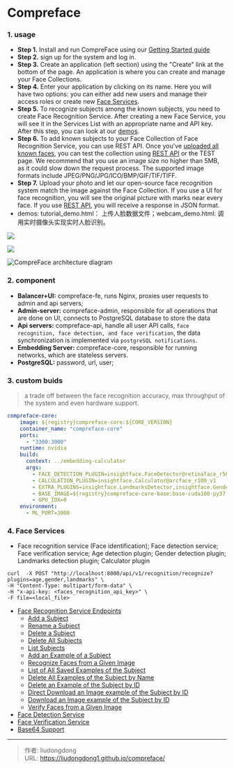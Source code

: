 # Compreface


### 1. usage

- **Step 1.** Install and run CompreFace using our [Getting Started guide](https://gitee.com/mirrors/compreface/blob/master/README.md#getting-started-with-compreface)
- **Step 2.**  sign up for the system and log in.
- **Step 3.** Create an application (left section) using the "Create" link at the bottom of the page. An application is where you can create and manage your Face Collections.
- **Step 4.** Enter your application by clicking on its name. Here you will have two options: you can either add new users and manage their access roles or create new [Face Services](https://gitee.com/mirrors/compreface/blob/master/docs/Face-services-and-plugins.md).
- **Step 5.** To recognize subjects among the known subjects, you need to create Face Recognition Service. After creating a new Face Service, you will see it in the Services List with an appropriate name and API key. After this step, you can look at our [demos](https://gitee.com/mirrors/compreface/blob/master/docs/How-to-Use-CompreFace.md#demos).
- **Step 6.** To add known subjects to your Face Collection of Face Recognition Service, you can use REST API. Once you’ve [uploaded all known faces](https://gitee.com/mirrors/compreface/blob/master/docs/Rest-API-description.md#add-an-example-of-a-subject), you can test the collection using [REST API](https://gitee.com/mirrors/compreface/blob/master/docs/Rest-API-description.md#recognize-faces-from-a-given-image) or the TEST page. We recommend that you use an image size no higher than 5MB, as it could slow down the request process. The supported image formats include JPEG/PNG/JPG/ICO/BMP/GIF/TIF/TIFF.
- **Step 7.** Upload your photo and let our open-source face recognition system match the image against the Face Collection. If you use a UI for face recognition,  you will see the original picture with marks near every face. If you use [REST API](https://gitee.com/mirrors/compreface/blob/master/docs/Rest-API-description.md#recognize-faces-from-a-given-image), you will receive a response in JSON format.
- demos: tutorial_demo.html： 上传人脸数据文件；webcam_demo.html: 调用实时摄像头实现实时人脸识别。

![](https://gitee.com/github-25970295/blogpictureV2/raw/master/image-20210913213134551.png)

![](https://gitee.com/github-25970295/blogpictureV2/raw/master/image-20210913213315241.png)



![CompreFace architecture diagram](https://gitee.com/github-25970295/blogpictureV2/raw/master/107855144-5db83580-6e29-11eb-993a-46cdc0c82812.png)

### 2. component

- **Balancer+UI:**   compreface-fe, runs Nginx, proxies user requests to admin and api servers;
- **Admin-server:** compreface-admin, responsible for all operations that are done on UI, connects to PostgreSQL database to store the data
- **Api servers:** compreface-api, handle all user API calls, `face recognition, face detection, and face verification`, the data synchronization is implemented via `postgreSQL notifications`.
- **Embedding Server:** compreface-core, responsible for running networks, which are stateless servers.
- **PostgreSQL:** password, url, user;

### 3. custom buids

>a trade off between the face recognition accuracy, max throughput of the system and even hardware support.

```yaml
compreface-core:
    image: ${registry}compreface-core:${CORE_VERSION}
    container_name: "compreface-core"
    ports:
      - "3300:3000"
    runtime: nvidia
    build:
      context: ../embedding-calculator
      args:
        - FACE_DETECTION_PLUGIN=insightface.FaceDetector@retinaface_r50_v1
        - CALCULATION_PLUGIN=insightface.Calculator@arcface_r100_v1
        - EXTRA_PLUGINS=insightface.LandmarksDetector,insightface.GenderDetector,insightface.AgeDetector
        - BASE_IMAGE=${registry}compreface-core-base:base-cuda100-py37
        - GPU_IDX=0
    environment:
      - ML_PORT=3000
```

### 4. Face Services

* Face recognition service (Face identification); Face detection service; Face verification service; Age detection plugin; Gender detection plugin; Landmarks detection plugin; Calculator plugin

```shell
curl  -X POST "http://localhost:8000/api/v1/recognition/recognize?plugins=age,gender,landmarks" \
-H "Content-Type: multipart/form-data" \
-H "x-api-key: <faces_recognition_api_key>" \
-F file=<local_file>
```

+ [Face Recognition Service Endpoints](#face-recognition-service-endpoints)
  + [Add a Subject](#add-a-subject)
  + [Rename a Subject](#rename-a-subject)
  + [Delete a Subject](#delete-a-subject)
  + [Delete All Subjects](#delete-all-subjects)
  + [List Subjects](#list-subjects)
  + [Add an Example of a Subject](#add-an-example-of-a-subject)
  + [Recognize Faces from a Given Image](#recognize-faces-from-a-given-image)
  + [List of All Saved Examples of the Subject](#list-of-all-saved-examples-of-the-subject)
  + [Delete All Examples of the Subject by Name](#delete-all-examples-of-the-subject-by-name)
  + [Delete an Example of the Subject by ID](#delete-an-example-of-the-subject-by-id)
  + [Direct Download an Image example of the Subject by ID](#direct-download-an-image-example-of-the-subject-by-id)
  + [Download an Image example of the Subject by ID](#download-an-image-example-of-the-subject-by-id)
  + [Verify Faces from a Given Image](#verify-faces-from-a-given-image)
+ [Face Detection Service](#face-detection-service)
+ [Face Verification Service](#face-verification-service)
+ [Base64 Support](#base64-support)

---

> 作者: liudongdong  
> URL: https://liudongdong1.github.io/compreface/  

